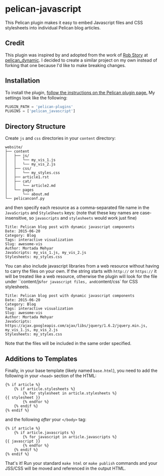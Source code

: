 pelican-javascript
===============

This Pelican plugin makes it easy to embed Javascript files and CSS stylesheets into individual Pelican blog articles.

Credit
------
This plugin was inspired by and adopted from the work of [Rob Story](https://github.com/wrobstory) at [pelican_dynamic](https://github.com/wrobstory/pelican_dynamic). I decided to create a similar project on my own instead of forking that one because I'd like to make breaking changes.

Installation
------------
To install the plugin, [follow the instructions on the Pelican plugin page.](https://github.com/getpelican/pelican-plugins) My settings look like the following:

```python
PLUGIN_PATH = 'pelican-plugins'
PLUGINS = ['pelican_javascript']
```

Directory Structure
-------------------
Create ```js``` and ```css``` directories in your ```content``` directory:
```
website/
├── content
│   ├── js/
│   │   └── my_vis_1.js
│   │   └── my_vis_2.js
│   ├── css/
│   │   └── my_styles.css
│   ├── article1.rst
│   ├── cat/
│   │   └── article2.md
│   └── pages
│       └── about.md
└── pelicanconf.py
```

and then specify each resource as a comma-separated file name in the ```JavaScripts``` and ```StyleSheets``` keys: (note that these key names are case-insensitive, so ```javascripts``` and ```stylesheets``` would work just fine)

```
Title: Pelican blog post with dynamic javascript components
Date: 2015-06-20
Category: Blog
Tags: interactive visualization
Slug: awesome-vis
Author: Mortada Mehyar
JavaScripts: my_vis_1.js, my_vis_2.js
Stylesheets: my_styles.css
```

You can also include javascript libraries from a web resource without having to carry the files on your own. If the string starts with `http://` or `https://` it will be treated like a web resource, otherwise the plugin will look for the file under ``content/js` for javascript files, and `content/css` for CSS stylesheets.

```
Title: Pelican blog post with dynamic javascript components
Date: 2015-06-20
Category: Blog
Tags: interactive visualization
Slug: awesome-vis
Author: Mortada Mehyar
JavaScripts: https://ajax.googleapis.com/ajax/libs/jquery/1.6.2/jquery.min.js, my_vis_1.js, my_vis_2.js
Stylesheets: my_styles.css
```

Note that the files will be included in the same order specified.

Additions to Templates
----------------------
Finally, in your base template (likely named ```base.html```), you need to add the following in your ```<head>``` section of the HTML:
```
{% if article %}
    {% if article.stylesheets %}
        {% for stylesheet in article.stylesheets %}
{{ stylesheet }}
        {% endfor %}
    {% endif %}
{% endif %}
```
and the following *after* your ```</body>``` tag:
```
{% if article %}
    {% if article.javascripts %}
        {% for javascript in article.javascripts %}
{{ javascript }}
        {% endfor %}
    {% endif %}
{% endif %}
```

That's it! Run your standard ```make html``` or ```make publish``` commands and your JSS/CSS will be moved and referenced in the output HTML.

